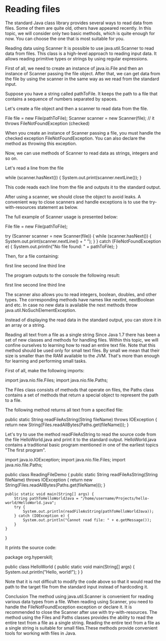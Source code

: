# Reading files

The standard Java class library provides several ways to read data from files. Some of them are quite old, others have appeared recently. In this topic, we will consider only two basic methods, which is quite enough for now. You can choose the one that is most suitable for you.

Reading data using Scanner
It is possible to use java.util.Scanner to read data from files. This class is a high-level approach to reading input data. It allows reading primitive types or strings by using regular expressions.

First of all, we need to create an instance of java.io.File and then an instance of Scanner passing the file object. After that, we can get data from the file by using the scanner in the same way as we read from the standard input.

Suppose you have a string called pathToFile. It keeps the path to a file that contains a sequence of numbers separated by spaces.

Let's create a file object and then a scanner to read data from the file.

File file = new File(pathToFile);
Scanner scanner = new Scanner(file); // it throws FileNotFoundException (checked)

When you create an instance of Scanner passing a file, you must handle the checked exception FileNotFoundException. You can also declare the method as throwing this exception.

Now, we can use methods of Scanner to read data as strings, integers and so on.

Let's read a line from the file

while (scanner.hasNext()) {
System.out.print(scanner.nextLine());
}

This code reads each line from the file and outputs it to the standard output.

After using a scanner, we should close the object to avoid leaks. A convenient way to close scanners and handle exceptions is to use the try-with-resources statement as below.

The full example of Scanner usage is presented below:

File file = new File(pathToFile);

try (Scanner scanner = new Scanner(file)) {
while (scanner.hasNext()) {
System.out.print(scanner.nextLine() + " ");
}
} catch (FileNotFoundException e) {
System.out.println("No file found: " + pathToFile);
}

Then, for a file containing:

first line
second line
third line

The program outputs to the console the following result:

first line second line third line

The scanner also allows you to read integers, boolean, doubles, and other types. The corresponding methods have names like nextInt, nextBoolean and etc. In case no new data is available the next methods throw java.util.NoSuchElementException.

Instead of displaying the read data in the standard output, you can store it in an array or a string.

Reading all text from a file as a single string
Since Java 1.7 there has been a set of new classes and methods for handling files. Within this topic, we will confine ourselves to learning how to read an entire text file. Note that this method should be used only for small text files. By small we mean that their size is smaller than the RAM available to the JVM. That's more than enough for learning and performing small tasks.

First of all, make the following imports:

import java.nio.file.Files;
import java.nio.file.Paths;

The Files class consists of methods that operate on files, the Paths class contains a set of methods that return a special object to represent the path to a file.

The following method returns all text from a specified file:

public static String readFileAsString(String fileName) throws IOException {
return new String(Files.readAllBytes(Paths.get(fileName)));
}

Let's try to use the method readFileAsString to read the source code from the file HelloWorld.java and print it to the standard output. HelloWorld.java contains a traditional basic program mentioned in one of the earliest topics "The first program".

import java.io.IOException;
import java.nio.file.Files;
import java.nio.file.Paths;

public class ReadingFileDemo {
public static String readFileAsString(String fileName) throws IOException {
return new String(Files.readAllBytes(Paths.get(fileName)));
}

    public static void main(String[] args) {
        String pathToHelloWorldJava = "/home/username/Projects/hello-world/HelloWorld.java";
        try {
            System.out.println(readFileAsString(pathToHelloWorldJava));
        } catch (IOException e) {
            System.out.println("Cannot read file: " + e.getMessage());
        }
    }
}

It prints the source code:

package org.hyperskill;

public class HelloWorld {
public static void main(String[] args) {
System.out.println("Hello, world!");
}
}

Note that it is not difficult to modify the code above so that it would read the path to the target file from the standard input instead of hardcoding it.

Conclusion
The method using java.util.Scanner is convenient for reading various data types from a file. When reading using Scanner, you need to handle the FileNotFoundException exception or declare it. It is recommended to close the Scanner after use with try-with-resources. The method using the Files and Paths classes provides the ability to read the entire text from a file as a single string. Reading the entire text from a file as a single string is suitable for small files.These methods provide convenient tools for working with files in Java.

